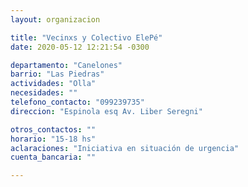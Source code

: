 ```yaml
---
layout: organizacion

title: "Vecinxs y Colectivo ElePé"
date: 2020-05-12 12:21:54 -0300

departamento: "Canelones"
barrio: "Las Piedras"
actividades: "Olla"
necesidades: ""
telefono_contacto: "099239735"
direccion: "Espinola esq Av. Liber Seregni"

otros_contactos: ""
horario: "15-18 hs"
aclaraciones: "Iniciativa en situación de urgencia"
cuenta_bancaria: ""

---
```

